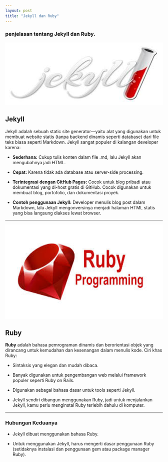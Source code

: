 ```yaml
---
layout: post
title: "Jekyll dan Ruby"
---
```


### penjelasan tentang Jekyll dan Ruby.

<img src="/assets/images/jekyll.jpg" alt="Jekyll dan Ruby" width="600" height="200">

## Jekyll
Jekyll adalah sebuah static site generator—yaitu alat yang digunakan untuk membuat website statis (tanpa backend dinamis seperti database) dari file teks biasa seperti Markdown. Jekyll sangat populer di kalangan developer karena:

- **Sederhana:** Cukup tulis konten dalam file .md, lalu Jekyll akan mengubahnya jadi HTML.

- **Cepat:** Karena tidak ada database atau server-side processing.

- **Terintegrasi dengan GitHub Pages:** Cocok untuk blog pribadi atau dokumentasi yang di-host gratis di GitHub.
Cocok digunakan untuk membuat blog, portofolio, dan dokumentasi proyek.

- **Contoh penggunaan Jekyll:** Developer menulis blog post dalam Markdown, lalu Jekyll mengonversinya menjadi halaman HTML statis yang bisa langsung diakses lewat browser.


---

 <img src="/assets/images/ruby2.jpg" alt="Jekyll dan Ruby" width="550" height="300">

## Ruby
**Ruby** adalah bahasa pemrograman dinamis dan berorientasi objek yang dirancang untuk kemudahan dan kesenangan dalam menulis kode. Ciri khas Ruby:

- Sintaksis yang elegan dan mudah dibaca.

- Banyak digunakan untuk pengembangan web melalui framework populer seperti Ruby on Rails.

- Digunakan sebagai bahasa dasar untuk tools seperti Jekyll.

- Jekyll sendiri dibangun menggunakan Ruby, jadi untuk menjalankan Jekyll, kamu perlu menginstal Ruby terlebih dahulu di komputer.

---

### Hubungan Keduanya
- Jekyll dibuat menggunakan bahasa Ruby.

- Untuk menggunakan Jekyll, harus mengerti dasar penggunaan Ruby (setidaknya instalasi dan penggunaan gem atau package manager Ruby).